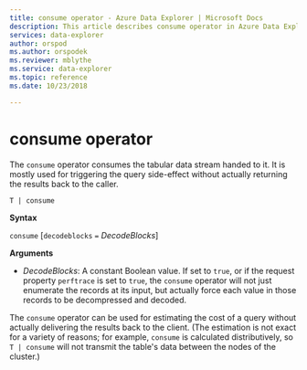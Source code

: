```yaml
---
title: consume operator - Azure Data Explorer | Microsoft Docs
description: This article describes consume operator in Azure Data Explorer.
services: data-explorer
author: orspod
ms.author: orspodek
ms.reviewer: mblythe
ms.service: data-explorer
ms.topic: reference
ms.date: 10/23/2018

---
```

# consume operator

The `consume` operator consumes the tabular data stream handed to it. It is
mostly used for triggering the query side-effect without actually returning
the results back to the caller.

```kusto
T | consume
```

**Syntax**

`consume` [`decodeblocks` `=` *DecodeBlocks*]

**Arguments**

* *DecodeBlocks*: A constant Boolean value. If set to `true`, or if the request
  property `perftrace` is set to `true`, the `consume` operator will not just
  enumerate the records at its input, but actually force each value in those
  records to be decompressed and decoded.

The `consume` operator can be used for estimating the
cost of a query without actually delivering the results back to the client.
(The estimation is not exact for a variety of reasons; for example, `consume`
is calculated distributively, so `T | consume` will not transmit the table's
data between the nodes of the cluster.)

<!--
* *WithStats*: A constant Boolean value. If set to `true` (or if the global
  property `perftrace` is set), the operator will return a single
  row with a single column called `Stats` of type `dynamic` holding the statistics
  of the data source fed to the `consume` operator.
-->